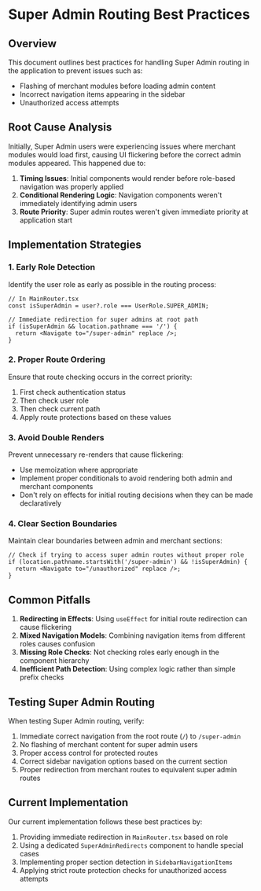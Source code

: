 
# Super Admin Routing Best Practices

## Overview

This document outlines best practices for handling Super Admin routing in the application to prevent issues such as:
- Flashing of merchant modules before loading admin content
- Incorrect navigation items appearing in the sidebar
- Unauthorized access attempts

## Root Cause Analysis

Initially, Super Admin users were experiencing issues where merchant modules would load first, causing UI flickering before the correct admin modules appeared. This happened due to:

1. **Timing Issues**: Initial components would render before role-based navigation was properly applied
2. **Conditional Rendering Logic**: Navigation components weren't immediately identifying admin users
3. **Route Priority**: Super admin routes weren't given immediate priority at application start

## Implementation Strategies

### 1. Early Role Detection

Identify the user role as early as possible in the routing process:

```tsx
// In MainRouter.tsx
const isSuperAdmin = user?.role === UserRole.SUPER_ADMIN;

// Immediate redirection for super admins at root path
if (isSuperAdmin && location.pathname === '/') {
  return <Navigate to="/super-admin" replace />;
}
```

### 2. Proper Route Ordering

Ensure that route checking occurs in the correct priority:

1. First check authentication status
2. Then check user role
3. Then check current path
4. Apply route protections based on these values

### 3. Avoid Double Renders

Prevent unnecessary re-renders that cause flickering:

- Use memoization where appropriate
- Implement proper conditionals to avoid rendering both admin and merchant components
- Don't rely on effects for initial routing decisions when they can be made declaratively

### 4. Clear Section Boundaries

Maintain clear boundaries between admin and merchant sections:

```tsx
// Check if trying to access super admin routes without proper role
if (location.pathname.startsWith('/super-admin') && !isSuperAdmin) {
  return <Navigate to="/unauthorized" replace />;
}
```

## Common Pitfalls

1. **Redirecting in Effects**: Using `useEffect` for initial route redirection can cause flickering
2. **Mixed Navigation Models**: Combining navigation items from different roles causes confusion
3. **Missing Role Checks**: Not checking roles early enough in the component hierarchy
4. **Inefficient Path Detection**: Using complex logic rather than simple prefix checks

## Testing Super Admin Routing

When testing Super Admin routing, verify:

1. Immediate correct navigation from the root route (`/`) to `/super-admin`
2. No flashing of merchant content for super admin users
3. Proper access control for protected routes
4. Correct sidebar navigation options based on the current section
5. Proper redirection from merchant routes to equivalent super admin routes

## Current Implementation

Our current implementation follows these best practices by:

1. Providing immediate redirection in `MainRouter.tsx` based on role
2. Using a dedicated `SuperAdminRedirects` component to handle special cases
3. Implementing proper section detection in `SidebarNavigationItems`
4. Applying strict route protection checks for unauthorized access attempts
